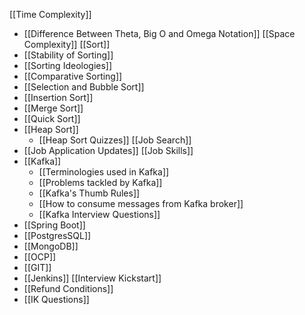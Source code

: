 [[Time Complexity]]
- [[Difference Between Theta, Big O and Omega Notation]]
[[Space Complexity]]
[[Sort]]
- [[Stability of Sorting]]
- [[Sorting Ideologies]]
- [[Comparative Sorting]]
- [[Selection and Bubble Sort]]
- [[Insertion Sort]]
- [[Merge Sort]]
- [[Quick Sort]]
- [[Heap Sort]]
	- [[Heap Sort Quizzes]]
[[Job Search]]
- [[Job Application Updates]]
[[Job Skills]]
- [[Kafka]]
	- [[Terminologies used in Kafka]]
	- [[Problems tackled by Kafka]]
	- [[Kafka's Thumb Rules]]
	- [[How to consume messages from Kafka broker]]
	- [[Kafka Interview Questions]]
- [[Spring Boot]]
- [[PostgresSQL]]
- [[MongoDB]]
- [[OCP]]
- [[GIT]]
- [[Jenkins]]
[[Interview Kickstart]]
- [[Refund Conditions]]
- [[IK Questions]]

